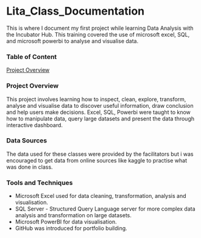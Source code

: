# Lita_Class_Documentation
This is where I document my first project while learning Data Analysis with the Incubator Hub. This training covered the use of microsoft excel, SQL, and microsoft powerbi to analyse and visualise data.

### Table of Content
[Project Overview](project-overview)

### Project Overview
This project involves learning how to inspect, clean, explore, transform, analyse and visualise data to discover useful information, draw conclusion and help users make decisions. Excel, SQL, Powerbi were taught to know how to manipulate data, query large datasets and present the data through interactive dashboard.

### Data Sources
The data used for these classes were provided by the facilitators but i was encouraged to get data from online sources like kaggle to practise what was done in class.

### Tools and Techniques
- Microsoft Excel used for data cleaning, transformation, analysis and visualisation.
- SQL Server - Structured Query Language server for more complex data analysis and transformation on large datasets.
- Microsoft PowerBI for data visualisation.
- GitHub was introduced for portfolio building.
